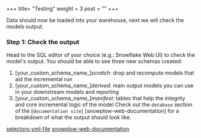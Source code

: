 +++
title= "Testing"
weight = 3
post = ""
+++

Data should now be loaded into your warehouse, next we will check the models output.

### **Step 1:** Check the output
Head to the SQL editor of your choice (e.g.: Snowflake Web UI) to check the model's output. You should be able to see three new schemas created:
1. [your_custom_schema_name_]*scratch*: drop and recompute models that aid the incremental run
2. [your_custom_schema_name_]*derived*: main output models you can use in your downstream models and reporting
3. [your_custom_schema_name_]*manifest*: tables that help the integrity and core incremental logic of the model
Check out the `database` section of the [`documentation site`] [snowplow-web-documentation] for a breakdown of what the output should look like.

[selectors-yml-file](https://github.com/snowplow/dbt-snowplow-web/blob/main/selectors.yml)
[snowplow-web-documentation](https://snowplow.github.io/dbt-snowplow-web/#!/overview/snowplow_web)


